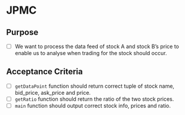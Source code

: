 # JPMC
## Purpose 
- [ ] We want to process the data feed of stock A and stock B’s price to enable us to analyse when trading for the stock should occur.

## Acceptance Criteria
- [ ] `getDataPoint` function should return correct tuple of stock name, bid_price, ask_price and price.
- [ ] `getRatio` function should return the ratio of the two stock prices.
- [ ] `main` function should output correct stock info, prices and ratio.